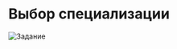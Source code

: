 # Выбор специализации

![Задание](https://gbcdn.mrgcdn.ru/uploads/asset/4283449/attachment/1251e74b703108ee483caaa98787097d.png)

